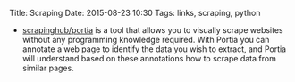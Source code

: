 Title: Scraping 
Date: 2015-08-23 10:30
Tags: links, scraping, python

- [scrapinghub/portia](https://github.com/scrapinghub/portia) is a tool that allows you to visually scrape websites without any programming knowledge required. With Portia you can annotate a web page to identify the data you wish to extract, and Portia will understand based on these annotations how to scrape data from similar pages.

